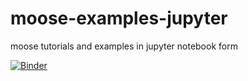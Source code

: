 # moose-examples-jupyter
moose tutorials and examples in jupyter notebook form

[![Binder](https://mybinder.org/badge_logo.svg)](https://mybinder.org/v2/gh/analkumar2/moose-examples-jupyter/HEAD)
